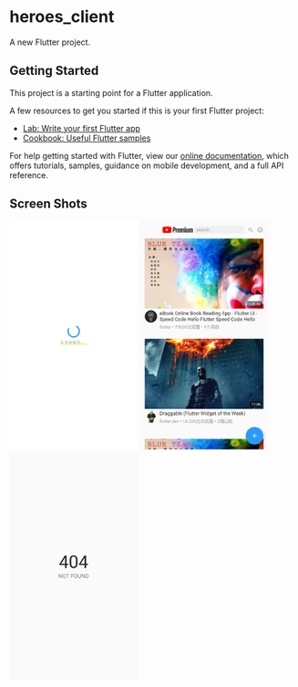 # heroes_client

A new Flutter project.

## Getting Started

This project is a starting point for a Flutter application.

A few resources to get you started if this is your first Flutter project:

- [Lab: Write your first Flutter app](https://flutter.dev/docs/get-started/codelab)
- [Cookbook: Useful Flutter samples](https://flutter.dev/docs/cookbook)

For help getting started with Flutter, view our
[online documentation](https://flutter.dev/docs), which offers tutorials,
samples, guidance on mobile development, and a full API reference.

## Screen Shots

<img src="screenshots/splash_page.png" height="400" alt="Screenshot"/> <img src="screenshots/home_page.png" height="400" alt="Screenshot"/> <img src="screenshots/not_found_page.png" height="400" alt="Screenshot"/>